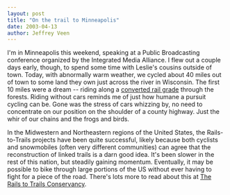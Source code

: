 ```yaml
--- 
layout: post
title: "On the trail to Minneapolis"
date: 2003-04-13
author: Jeffrey Veen
---
```

I'm in Minneapolis this weekend, speaking at a Public Broadcasting conference organized by the Integrated Media Alliance. I flew out a couple days early, though, to spend some time with Leslie's cousins outside of town. Today, with abnormally warm weather, we cycled about 40 miles out of town to some land they own just across the river in Wisconsin. The first 10 miles were a dream -- riding along a <a href="http://www.gatewaytrailmn.org/">converted rail grade</a> through the forests. Riding without cars reminds me of just how humane a pursuit cycling can be. Gone was the stress of cars whizzing by, no need to concentrate on our position on the shoulder of a county highway. Just the whir of our chains and the frogs and birds.

In the Midwestern and Northeastern regions of the United States, the Rails-to-Trails projects have been quite successful, likely because both cyclists and snowmobiles (often very different communities) can agree that the reconstruction of linked trails is a darn good idea. It's been slower in the rest of this nation, but steadily gaining momentum. Eventually, it may be possible to bike through large portions of the US without ever having to fight for a piece of the road. There's lots more to read about this at <a href="railstotrails.org/">The Rails to Trails Conservancy</a>.
&#8203;